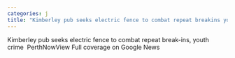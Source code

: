 ```yaml
---
categories: j
title: "Kimberley pub seeks electric fence to combat repeat breakins youth crime  PerthNow"
---
```

Kimberley pub seeks electric fence to combat repeat break-ins, youth crime&nbsp;&nbsp;PerthNowView Full coverage on Google News